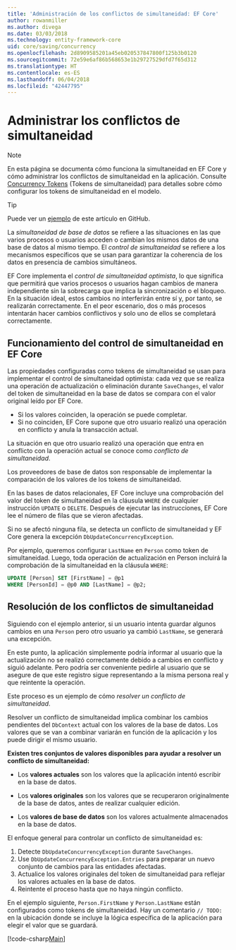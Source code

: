 ```yaml
---
title: 'Administración de los conflictos de simultaneidad: EF Core'
author: rowanmiller
ms.author: divega
ms.date: 03/03/2018
ms.technology: entity-framework-core
uid: core/saving/concurrency
ms.openlocfilehash: 2d8909585201a45eb020537847800f125b3b0120
ms.sourcegitcommit: 72e59e6af86b568653e1b29727529dfd7f65d312
ms.translationtype: HT
ms.contentlocale: es-ES
ms.lasthandoff: 06/04/2018
ms.locfileid: "42447795"
---
```

# <a name="handling-concurrency-conflicts"></a>Administrar los conflictos de simultaneidad

> [!NOTE]
> En esta página se documenta cómo funciona la simultaneidad en EF Core y cómo administrar los conflictos de simultaneidad en la aplicación. Consulte [Concurrency Tokens](xref:core/modeling/concurrency) (Tokens de simultaneidad) para detalles sobre cómo configurar los tokens de simultaneidad en el modelo.

> [!TIP]
> Puede ver un [ejemplo](https://github.com/aspnet/EntityFramework.Docs/tree/master/samples/core/Saving/Saving/Concurrency/) de este artículo en GitHub.

La _simultaneidad de base de datos_ se refiere a las situaciones en las que varios procesos o usuarios acceden o cambian los mismos datos de una base de datos al mismo tiempo. El _control de simultaneidad_ se refiere a los mecanismos específicos que se usan para garantizar la coherencia de los datos en presencia de cambios simultáneos.

EF Core implementa el _control de simultaneidad optimista_, lo que significa que permitirá que varios procesos o usuarios hagan cambios de manera independiente sin la sobrecarga que implica la sincronización o el bloqueo. En la situación ideal, estos cambios no interferirán entre sí y, por tanto, se realizarán correctamente. En el peor escenario, dos o más procesos intentarán hacer cambios conflictivos y solo uno de ellos se completará correctamente.

## <a name="how-concurrency-control-works-in-ef-core"></a>Funcionamiento del control de simultaneidad en EF Core

Las propiedades configuradas como tokens de simultaneidad se usan para implementar el control de simultaneidad optimista: cada vez que se realiza una operación de actualización o eliminación durante `SaveChanges`, el valor del token de simultaneidad en la base de datos se compara con el valor original leído por EF Core.

- Si los valores coinciden, la operación se puede completar.
- Si no coinciden, EF Core supone que otro usuario realizó una operación en conflicto y anula la transacción actual.

La situación en que otro usuario realizó una operación que entra en conflicto con la operación actual se conoce como _conflicto de simultaneidad_.

Los proveedores de base de datos son responsable de implementar la comparación de los valores de los tokens de simultaneidad.

En las bases de datos relacionales, EF Core incluye una comprobación del valor del token de simultaneidad en la cláusula `WHERE` de cualquier instrucción `UPDATE` o `DELETE`. Después de ejecutar las instrucciones, EF Core lee el número de filas que se vieron afectadas.

Si no se afectó ninguna fila, se detecta un conflicto de simultaneidad y EF Core genera la excepción `DbUpdateConcurrencyException`.

Por ejemplo, queremos configurar `LastName` en `Person` como token de simultaneidad. Luego, toda operación de actualización en Person incluirá la comprobación de la simultaneidad en la cláusula `WHERE`:

``` sql
UPDATE [Person] SET [FirstName] = @p1
WHERE [PersonId] = @p0 AND [LastName] = @p2;
```

## <a name="resolving-concurrency-conflicts"></a>Resolución de los conflictos de simultaneidad

Siguiendo con el ejemplo anterior, si un usuario intenta guardar algunos cambios en una `Person` pero otro usuario ya cambió `LastName`, se generará una excepción.

En este punto, la aplicación simplemente podría informar al usuario que la actualización no se realizó correctamente debido a cambios en conflicto y siguió adelante. Pero podría ser conveniente pedirle al usuario que se asegure de que este registro sigue representando a la misma persona real y que reintente la operación.

Este proceso es un ejemplo de cómo _resolver un conflicto de simultaneidad_.

Resolver un conflicto de simultaneidad implica combinar los cambios pendientes del `DbContext` actual con los valores de la base de datos. Los valores que se van a combinar variarán en función de la aplicación y los puede dirigir el mismo usuario.

**Existen tres conjuntos de valores disponibles para ayudar a resolver un conflicto de simultaneidad:**

* Los **valores actuales** son los valores que la aplicación intentó escribir en la base de datos.

* Los **valores originales** son los valores que se recuperaron originalmente de la base de datos, antes de realizar cualquier edición.

* Los **valores de base de datos** son los valores actualmente almacenados en la base de datos.

El enfoque general para controlar un conflicto de simultaneidad es:

1. Detecte `DbUpdateConcurrencyException` durante `SaveChanges`.
2. Use `DbUpdateConcurrencyException.Entries` para preparar un nuevo conjunto de cambios para las entidades afectadas.
3. Actualice los valores originales del token de simultaneidad para reflejar los valores actuales en la base de datos.
4. Reintente el proceso hasta que no haya ningún conflicto.

En el ejemplo siguiente, `Person.FirstName` y `Person.LastName` están configurados como tokens de simultaneidad. Hay un comentario `// TODO:` en la ubicación donde se incluye la lógica específica de la aplicación para elegir el valor que se guardará.

[!code-csharp[Main](../../../samples/core/Saving/Saving/Concurrency/Sample.cs?name=ConcurrencyHandlingCode&highlight=34-35)]
